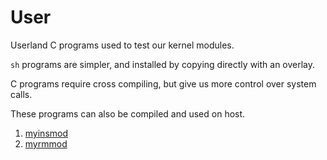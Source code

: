 # User

Userland C programs used to test our kernel modules.

`sh` programs are simpler, and installed by copying directly with an overlay.

C programs require cross compiling, but give us more control over system calls.

These programs can also be compiled and used on host.

1. [myinsmod](myinsmod.c)
1. [myrmmod](myrmmod.c)
